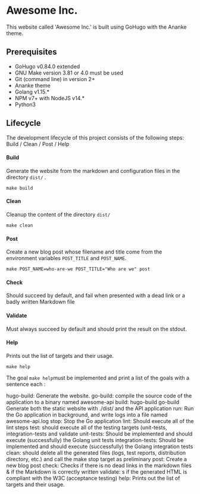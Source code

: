 # Awesome Inc.

This website called 'Awesome Inc.' is built using GoHugo with the Ananke theme.

## Prerequisites

- GoHugo v0.84.0 extended
- GNU Make version 3.81 or 4.0 must be used
- Git (command line) in version 2+
- Ananke theme
- Golang v1.15.*
- NPM v7+ with NodeJS v14.*
- Python3

## Lifecycle

The development lifecycle of this project consists of the following steps: Build / Clean / Post / Help

#### Build

Generate the website from the markdown and configuration files in the directory `dist/` .

`make build`

#### Clean

Cleanup the content of the directory `dist/`

`make clean`

#### Post

Create a new blog post whose filename and title come from the environment variables `POST_TITLE` and `POST_NAME`.

`make POST_NAME=who-are-we POST_TITLE="Who are we" post`

#### Check

Should succeed by default, and fail when presented with a dead link or a badly written Markdown file

#### Validate

Must always succeed by default and should print the result on the stdout.

#### Help

Prints out the list of targets and their usage.

`make help`

The goal `make help`must be implemented and print a list of the goals with a sentence each :

hugo-build:  Generate the website.
go-build:  compile the source code of the application to a binary named awesome-api
build: hugo-build go-build  Generate both the static website with ./dist/ and the API application
run:  Run the Go application in background, and write logs into a file named awesome-api.log
stop:  Stop the Go application
lint:  Should execute all of the lint steps
test:  should execute all of the testing targets (unit-tests, integration-tests and validate
unit-tests:  Should be implemented and should execute (successfully) the Golang unit tests
integration-tests:  Should be implemented and should execute (successfully) the Golang integration tests
clean:  should delete all the generated files (logs, test reports, distribution directory, etc.) and call the make stop target as preliminary
post:  Create a new blog post
check:  Checks if there is no dead links in the markdown files & if the Markdown is correctly written
validate: s if  the generated HTML is compliant with the W3C (acceptance testing)
help:  Prints out the list of targets and their usage.
